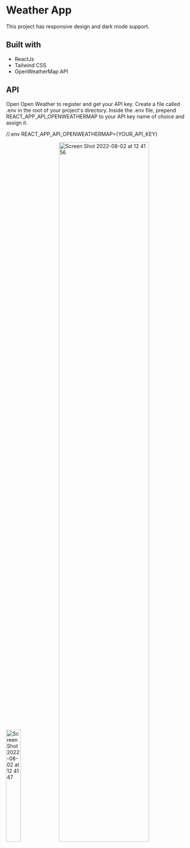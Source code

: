 # Weather App
This project has responsive design and dark mode support.

## Built with
* ReactJs
* Tailwind CSS
* OpenWeatherMap API

## API
Open Open Weather to register and get your API key. Create a file called .env in the root of your project's directory. Inside the .env file, prepend REACT_APP_API_OPENWEATHERMAP to your API key name of choice and assign it. 

//.env REACT_APP_API_OPENWEATHERMAP={YOUR_API_KEY}

<div >
<img width='28%' alt="Screen Shot 2022-08-02 at 12 41 47" src="https://user-images.githubusercontent.com/66164676/182344530-ce7cd234-ae3e-48cb-a014-278601ea2bca.png">
<img width='70%' alt="Screen Shot 2022-08-02 at 12 41 56" src="https://user-images.githubusercontent.com/66164676/182344541-c1ae6b87-11f0-489c-83d3-26025e9f8f54.png">
</div>
